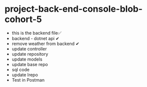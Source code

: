 # project-back-end-console-blob-cohort-5


- this is the backend file✅
- backend - dotnet api ✔
- remove weather from backend ✔
- update controller 
- update repository 
- update models 
- update base repo 
- sql code 
- update Irepo 
- Test in Postman 